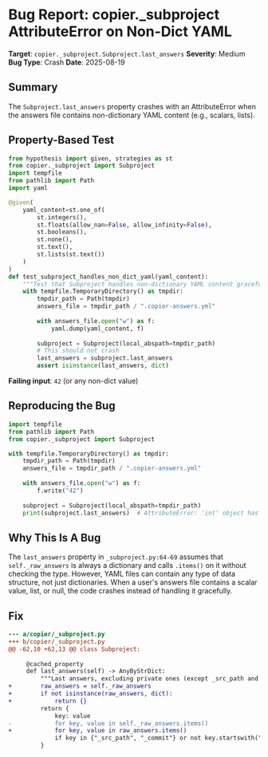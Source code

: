 # Bug Report: copier._subproject AttributeError on Non-Dict YAML

**Target**: `copier._subproject.Subproject.last_answers`
**Severity**: Medium
**Bug Type**: Crash
**Date**: 2025-08-19

## Summary

The `Subproject.last_answers` property crashes with an AttributeError when the answers file contains non-dictionary YAML content (e.g., scalars, lists).

## Property-Based Test

```python
from hypothesis import given, strategies as st
from copier._subproject import Subproject
import tempfile
from pathlib import Path
import yaml

@given(
    yaml_content=st.one_of(
        st.integers(),
        st.floats(allow_nan=False, allow_infinity=False),
        st.booleans(),
        st.none(),
        st.text(),
        st.lists(st.text())
    )
)
def test_subproject_handles_non_dict_yaml(yaml_content):
    """Test that Subproject handles non-dictionary YAML content gracefully."""
    with tempfile.TemporaryDirectory() as tmpdir:
        tmpdir_path = Path(tmpdir)
        answers_file = tmpdir_path / ".copier-answers.yml"
        
        with answers_file.open("w") as f:
            yaml.dump(yaml_content, f)
        
        subproject = Subproject(local_abspath=tmpdir_path)
        # This should not crash
        last_answers = subproject.last_answers
        assert isinstance(last_answers, dict)
```

**Failing input**: `42` (or any non-dict value)

## Reproducing the Bug

```python
import tempfile
from pathlib import Path
from copier._subproject import Subproject

with tempfile.TemporaryDirectory() as tmpdir:
    tmpdir_path = Path(tmpdir)
    answers_file = tmpdir_path / ".copier-answers.yml"
    
    with answers_file.open("w") as f:
        f.write("42")
    
    subproject = Subproject(local_abspath=tmpdir_path)
    print(subproject.last_answers)  # AttributeError: 'int' object has no attribute 'items'
```

## Why This Is A Bug

The `last_answers` property in `_subproject.py:64-69` assumes that `self._raw_answers` is always a dictionary and calls `.items()` on it without checking the type. However, YAML files can contain any type of data structure, not just dictionaries. When a user's answers file contains a scalar value, list, or null, the code crashes instead of handling it gracefully.

## Fix

```diff
--- a/copier/_subproject.py
+++ b/copier/_subproject.py
@@ -62,10 +62,13 @@ class Subproject:
 
     @cached_property
     def last_answers(self) -> AnyByStrDict:
         """Last answers, excluding private ones (except _src_path and _commit)."""
+        raw_answers = self._raw_answers
+        if not isinstance(raw_answers, dict):
+            return {}
         return {
             key: value
-            for key, value in self._raw_answers.items()
+            for key, value in raw_answers.items()
             if key in {"_src_path", "_commit"} or not key.startswith("_")
         }
```